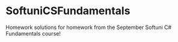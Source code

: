 # SoftuniCSFundamentals
Homework solutions for homework from the September Softuni C# Fundamentals course!

